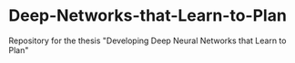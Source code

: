 # Deep-Networks-that-Learn-to-Plan
Repository for the thesis "Developing Deep Neural Networks that Learn to Plan"
